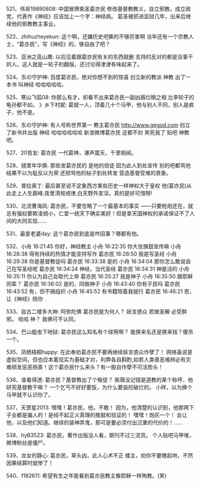 521、伟哥19890808: 中国冒牌紫圣葛亦民
修改基督教教义，自立邪教，成立政党，代表作《神经》应该加上一个字：神经病。
葛圣被抓进监狱几年，出来后继续他的邪教教主事业。

522、zhihuzheyekun: 这个啊，还嫌历史吧撕的不够厉害啊
当年还有一个宗教人士，“葛亦民”，写《神经》的，够自由了吧？

523、亚洲之高山鹰: 以后见着跟葛亦民有关的东西就删
支持的反对的都是没事干的人。这人就是一轮子的翻版，还讨论得津津有味起来了。

524、东の守护神: 百度葛亦民，绝对你想不到的惊喜
创立新的教派 神教 出了一本书 叫神经 哈哈哈哈哈。

525、寒山飞狐08: 你那么有才，却看不出来葛亦民一副凶眉烂眼之相
比李轮子的龟孙都不如。
》乡下村妮: 葛就一人，顶着几十个马甲，他与别人不同，别人是疯子，他不是。

526、东の守护神: 有人号称世界第一 教主葛亦民
http://www.gegod.com
创立了新书并出版 神经 哈哈哈哈哈哈 新浪微博葛亦民 这都不封 笑死我了 贴吧 神教吧。

527、20哲友: 葛亦民
一代葛神，瀑声震天，千里相闻。

528、镜里年华换: 那些发葛亦民的 是他的信徒
因为此人到处宣传 别的吧都骂他 结果不以为耻反以为荣 还把骂他的帖子到处转发 营造基督受难的景象。

529、普拉奥丁: 最后甚至说不定象西方某些历史一样神权大于皇权
他(葛亦民)从此走上人生巅峰,夜里清规戒律,白天野外宣淫。真的是好可惜呀!

530、北流曹海风:  葛亦民，不要忽略了一个最基本的事实
——只要枪炮还在，就总有强权要欺凌弱小，仁爱一统天下确实美好！但是拿天国神权的承诺保证不了人间的大同实现……

531、最爱老婆day: 这个葛亦民到底是咋回事？哪都有他。

532、小舟 16:21:45 
你好，神经教主
小舟 16:22:35 
你大张旗鼓宣传嘛
小舟 16:28:38
得有持续的热情才能坚持写作
葛亦民 16:28:50
我是写圣经
小舟 16:29:38
你是基督教徒吗
葛亦民 16:33:38
是的
小舟 16:34:04
那你怎么敢说自己在写圣经呢
葛亦民 16:34:24
神经，当代圣经
葛亦民 16:34:31
神是活的
小舟 16:35:11
你认为自己会取代上帝
葛亦民 16:35:27
我是神子
小舟 16:35:50
跟耶稣同辈？
葛亦民 16:36:02
是的，同做神子
小舟 16:43:40
你有子民吗
葛亦民 16:43:52
有，但不搞组织
小舟 16:45:52
有书籍陪着我就行
葛亦民 16:46:21
恩，让《神经》陪你

533、自古二楼多大神: 阿弥陀佛 葛亦民是为何人？
妖言惑众 若做圣解 必受群邪。
哈哈 神？ 我佛可不认同。

534、巴山蛆虫下地狱: 葛亦民这么知名有个球用啊？
能换来名还是换来钱？傻吊一个。

535、凤栖梧桐happy: 在此奉劝葛亦民不要再继续妖言惑众作孽了！
网络虽说是虚拟空间，但也应本着现实为基础才对，利弊各自斟酌,如若人类善恶难辨必有灾难频发惩恶扬善！这个葛亦民什么来头？有一股自作孽不可活势头！

536、谁看得透: 葛亦民？基督教出了个叛徒？
紫薇没记错是道教的某个称呼，他研究基督教干嘛？
一个乞丐不好好要饭，为什么要装捡破烂的。
小样，以为换个马甲就不认识你了。

537、天罡星2013: 嘿嘿！葛亦民，他，不敢！
因为，他清楚的认识到，他那两下子全都是骗人的！是经不起正义真理的推敲和验证的！
嘿嘿！炮灰一个！
会让他，以及他们知道。继续的装神弄鬼，那可是要必须付出沉重的代价的！……

538、hyB3523:  葛亦民，著作出版没人看，期刊不过三流货。
个人贴吧马甲堆，微博粉丝是僵尸。

539、龙女的静心:  葛亦民，草头凶，此人心术不正
楼主，劝你不要瞎起哄，不然因果结算时就惨了！

540、f182611:  希望有生之年能看到葛亦民教主像耶稣一样殉教。(笑)